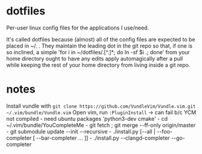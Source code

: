 dotfiles
========

Per-user linux config files for the applications I use/need.

It's called dotfiles because (almost) all of the config files are expected to
be placed in ~/.<file> . They maintain the leading dot in the git repo so that,
if one is so inclined, a simple 'for i in ~/dotfiles/.[^.]\*; do ln -sf $i .;
done' from your home directory ought to have any edits apply automagically
after a pull while keeping the rest of your home directory from living inside a
git repo.

notes
=====

Install vundle with `git clone https://github.com/VundleVim/Vundle.vim.git ~/.vim/bundle/Vundle.vim`
Open vim, run `:PluginInstall`
-> can fail b/c YCM not compiled
	- need ubuntu packages 'python3-dev cmake'
	- cd ~/.vim/bundle/YouCompleteMe
	-    git fetch ; git merge --ff-only origin/master
	-    git submodule update --init --recursive
	-    ./install.py [--all | --foo-completer [ --bar-completer ... ]]
		- ./install.py --clangd-completer --go-completer

